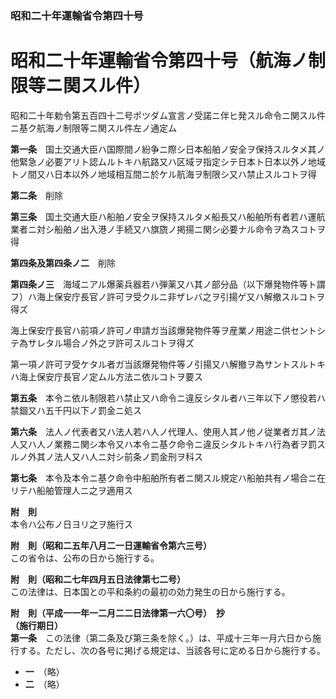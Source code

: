 ### 昭和二十年運輸省令第四十号  
# 昭和二十年運輸省令第四十号（航海ノ制限等ニ関スル件）  
昭和二十年勅令第五百四十二号ポツダム宣言ノ受諾ニ伴ヒ発スル命令ニ関スル件ニ基ク航海ノ制限等ニ関スル件左ノ通定ム  
  
  
**第一条**　国土交通大臣ハ国際間ノ紛争ニ際シ日本船舶ノ安全ヲ保持スルタメ其ノ他緊急ノ必要アリト認ムルトキハ航路又ハ区域ヲ指定シテ日本ト日本以外ノ地域トノ間又ハ日本以外ノ地域相互間ニ於ケル航海ヲ制限シ又ハ禁止スルコトヲ得  
  
**第二条**　削除  
  
**第三条**　国土交通大臣ハ船舶ノ安全ヲ保持スルタメ船長又ハ船舶所有者若ハ運航業者ニ対シ船舶ノ出入港ノ手続又ハ旗旒ノ掲揚ニ関シ必要ナル命令ヲ為スコトヲ得  
  
**第四条及第四条ノ二**　削除  
  
**第四条ノ三**　海域ニアル爆薬兵器若ハ弾薬又ハ其ノ部分品（以下爆発物件等ト謂フ）ハ海上保安庁長官ノ許可ヲ受クルニ非ザレバ之ヲ引揚ゲ又ハ解撤スルコトヲ得ズ  
  
海上保安庁長官ハ前項ノ許可ノ申請ガ当該爆発物件等ヲ産業ノ用途ニ供セントシテ為サレタル場合ノ外之ヲ許可スルコトヲ得ズ  
  
第一項ノ許可ヲ受ケタル者ガ当該爆発物件等ノ引揚又ハ解撤ヲ為サントスルトキハ海上保安庁長官ノ定ムル方法ニ依ルコトヲ要ス  
  
**第五条**　本令ニ依ル制限若ハ禁止又ハ命令ニ違反シタル者ハ三年以下ノ懲役若ハ禁錮又ハ五千円以下ノ罰金ニ処ス  
  
**第六条**　法人ノ代表者又ハ法人若ハ人ノ代理人、使用人其ノ他ノ従業者ガ其ノ法人又ハ人ノ業務ニ関シ本令又ハ本令ニ基ク命令ニ違反シタルトキハ行為者ヲ罰スルノ外其ノ法人又ハ人ニ対シ前条ノ罰金刑ヲ科ス  
  
**第七条**　本令及本令ニ基ク命令中船舶所有者ニ関スル規定ハ船舶共有ノ場合ニ在リテハ船舶管理人ニ之ヲ適用ス  
  
**附　則**  
本令ハ公布ノ日ヨリ之ヲ施行ス  
  
**附　則（昭和二五年八月二一日運輸省令第六三号）**  
この省令は、公布の日から施行する。  
  
**附　則（昭和二七年四月五日法律第七二号）**  
この法律は、日本国との平和条約の最初の効力発生の日から施行する。  
  
**附　則（平成一一年一二月二二日法律第一六〇号）　抄**  
**（施行期日）**  
**第一条**　この法律（第二条及び第三条を除く。）は、平成十三年一月六日から施行する。ただし、次の各号に掲げる規定は、当該各号に定める日から施行する。  
* **一**　（略）  
* **二**　（略）  
  
